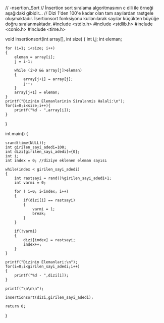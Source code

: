// -nsertion_Sort
// İnsertion sort sıralama algoritmasının c dili ile örneği aşağıdaki gibidir...
// Dizi 1'den 100'e kadar olan tam sayılardan rastgele oluşmaktadır. İsertionsort fonksiyonu kullanılarak sayılar küçükten büyüğe doğru sıralanmaktadır.
#include <stdio.h>
#include <stdlib.h>
#include <conio.h>
#include <time.h>

void insertionsort(int array[], int size)
{
	int i,j;
	int eleman;
	
	for (i=1; i<size; i++)
	{
		eleman = array[i];
		j = i-1;
		
		while (i>0 && array[j]>eleman)
		{
			array[j+1] = array[j];
			j--;
		}
		array[j+1] = eleman;
	}
	printf("Dizinin Elemanlarinin Siralanmis Halali:\n");
	for(i=0;i<size;i++){
		printf("%d - ",array[i]);
	}
}

int main() {
	
	srand(time(NULL));
	int girilen_sayi_adedi=100;
	int dizi[girilen_sayi_adedi]={0};
	int i;
	int index = 0; //diziye eklenen eleman sayısı
	
	while(index < girilen_sayi_adedi)
	{
		int rastsayi = rand()%girilen_sayi_adedi+1;
		int varmi = 0;
		
		for ( i=0; i<index; i++)
		{
			if(dizi[i] == rastsayi)
			{
				varmi = 1;
				break;
			}
		} 
		
		if(!varmi)
		{
			dizi[index] = rastsayi;
			index++;
		}
	}	
	
	printf("Dizinin Elemanlari:\n");
	for(i=0;i<girilen_sayi_adedi;i++)
	{
		printf("%d - ",dizi[i]);
	}
	
	printf("\n\n\n");

	insertionsort(dizi,girilen_sayi_adedi);

	return 0;
}
